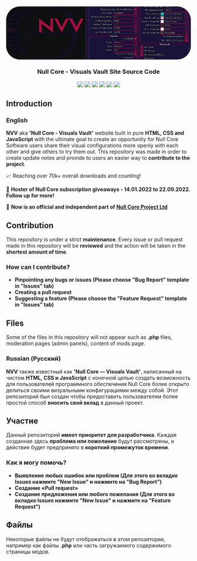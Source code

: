 <p align="center">
  <img src=".github/media/NVV.png" align="center">
</p>
<h3 align="center">Null Core - Visuals Vault Site Source Code</h3>

<div align="center"><img src="https://sonarcloud.io/api/project_badges/measure?project=NCVV-Dev_NVV-Site&metric=reliability_rating"> <img src="https://sonarcloud.io/api/project_badges/measure?project=NCVV-Dev_NVV-Site&metric=ncloc"> <img src="https://sonarcloud.io/api/project_badges/measure?project=NCVV-Dev_NVV-Site&metric=sqale_rating"> <img src="https://sonarcloud.io/api/project_badges/measure?project=NCVV-Dev_NVV-Site&metric=security_rating"> <img src="https://sonarcloud.io/api/project_badges/measure?project=NCVV-Dev_NVV-Site&metric=bugs"> <img src="https://sonarcloud.io/api/project_badges/measure?project=NCVV-Dev_NVV-Site&metric=sqale_index"></div>

## Introduction

### English

**NVV** aka **'Null Core - Visuals Vault'** website built in pure **HTML, CSS and JavaScript** with the ultimate goal to create an opportunity for Null Core Software users share their visual configurations more openly with each other and give others to try them out. This repository was made in order to create update notes and provide to users an easier way to **contribute to the project**.

📈 Reaching over 70k+ overall downloads and counting!

🏅 **Hoster of Null Core subscription giveaways - 14.01.2022 to 22.09.2022. Follow up for more!**

🤝 **Now is an official and independent part of [Null Core Project Ltd](https://visuals.nullcore.net/)**

## Contribution
This repository is under a strict **maintenance**. Every issue or pull request made in this repository will be **reviewed** and the action will be taken in the **shortest amount of time**.

### How can I contribute?
- **Pinpointing any bugs or issues (Please choose "Bug Report" template in "Issues" tab)**
- **Creating a pull request**
- **Suggesting a feature (Please choose the "Feature Request" template in "Issues" tab)**

## Files
Some of the files in this repository will not appear such as **.php** files, moderation pages (admin panels), content of mods page.

### Russian (Русский)

**NVV** также известный как **'Null Core — Visuals Vault'**, написанный на чистом **HTML, CSS и JavaScript** с конечной целью создать возможность для пользователей программного обеспечения Null Core более открыто делиться своими визуальными конфигурациями между собой. Этот репозиторий был создан чтобы предоставить пользователям более простой способ **вносить свой вклад** в данный проект.

## Участие
Данный репозиторий **имеет приоритет для разработчика**. Каждая созданная здесь **проблема или пожелание** будут рассмотрены, и действие будет предпринято в **короткий промежуток времени**.

### Как я могу помочь?
- **Выявление любых ошибок или проблем (Для этого во вкладке Issues нажмите "New Issue" и нажмите на "Bug Report")**
- **Создание «Pull request»**
- **Создание предложения или любого пожелания (Для этого во вкладке Issues нажмите "New Issue" и нажмите на "Feature Request")**

## Файлы
Некоторые файлы не будут отображаться в этом репозитории, например как файлы **.php** или часть загружаемого содержимого страницы модов.

